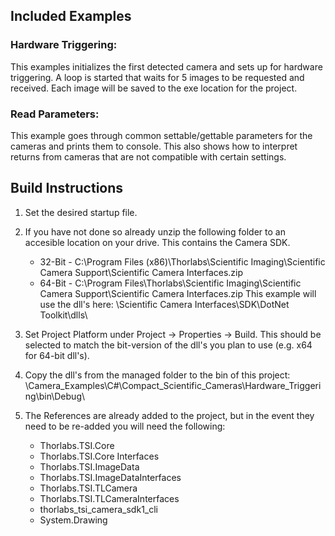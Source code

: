 ## Included Examples

### Hardware Triggering: 
This examples initializes the first detected camera and sets up for hardware triggering. A loop is started that waits for 5 images to be requested and received. Each image will be saved to the exe location for the project. 

### Read Parameters: 
This example goes through common settable/gettable parameters for the cameras and prints them to console. This also shows how to interpret returns from cameras that are not compatible with certain settings. 

## Build Instructions
1. Set the desired startup file. 
2. If you have not done so already unzip the following folder to an accesible location on your drive. This contains the Camera SDK. 

   * 32-Bit - C:\Program Files (x86)\Thorlabs\Scientific Imaging\Scientific Camera Support\Scientific Camera Interfaces.zip
   * 64-Bit - C:\Program Files\Thorlabs\Scientific Imaging\Scientific Camera Support\Scientific Camera Interfaces.zip
This example will use the dll's here: \Scientific Camera Interfaces\SDK\DotNet Toolkit\dlls\

3. Set Project Platform under Project -> Properties -> Build. This should be selected to match the bit-version of the dll's you plan to use (e.g. x64 for 64-bit dll's). 
4. Copy the dll's from the managed folder to the bin of this project: 
\Camera_Examples\C#\Compact_Scientific_Cameras\Hardware_Triggering\bin\Debug\

5. The References are already added to the project, but in the event they need to be re-added you will need the following: 
   * Thorlabs.TSI.Core
   * Thorlabs.TSI.Core Interfaces
   * Thorlabs.TSI.ImageData
   * Thorlabs.TSI.ImageDataInterfaces
   * Thorlabs.TSI.TLCamera
   * Thorlabs.TSI.TLCameraInterfaces
   * thorlabs_tsi_camera_sdk1_cli
   * System.Drawing


